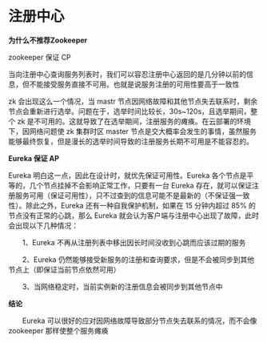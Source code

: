 # 注册中心

**为什么不推荐Zookeeper**

zookeeper 保证 CP

当向注册中心查询服务列表时，我们可以容忍注册中心返回的是几分钟以前的信息，但不能接受服务直接不可用。也就是说服务注册的可用性要高于一致性

zk 会出现这么一个情况，当 mastr 节点因网络故障和其他节点失去联系时，剩余节点会重新进行选举。问题在于，选举时间比较长，30s~120s，且选举期间，整个 zk 是不可用的。这就导致了在选举期间，注册服务的瘫痪。在云部署的环境下，因网络问题使 zk 集群时区 master 节点是交大概率会发生的事情，虽然服务能够最终恢复，但是漫长的选举时间导致的注册服务长期不可用是不能容忍的。

**Eureka 保证 AP**

Eureka 明白这一点，因此在设计时，就优先保证可用性。Eureka 各个节点是平等的，几个节点挂掉不会影响正常工作，只要有一台 Eureka 存在，就可以保证注册服务可用（保证可用性），只不过查到的信息可能不是最新的（不保证强一致性）。除此之外，Eureka 还有一种自我保护机制，如果在 15 分钟内超过 85% 的节点没有正常的心跳，那么 Eureka 就会认为客户端与注册中心出现了故障，此时会出现以下几种情况：

　　1、Eureka 不再从注册列表中移出因长时间没收到心跳而应该过期的服务

　　2、Eureka 仍然能够接受新服务的注册和查询要求，但是不会被同步到其他节点上（即保证当前节点依然可用）

　　3、当网络稳定时，当前实例新的注册信息会被同步到其他节点中

**结论**

　　Eureka 可以很好的应对因网络故障导致部分节点失去联系的情况，而不会像 zookeeper 那样使整个服务瘫痪 



